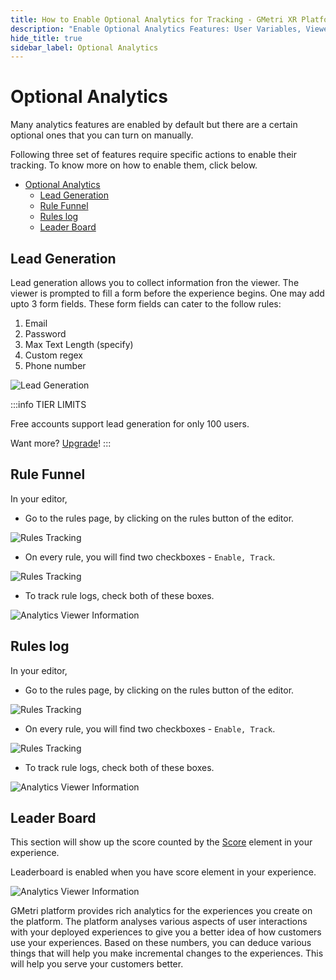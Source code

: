 ```yaml
---
title: How to Enable Optional Analytics for Tracking - GMetri XR Platform
description: "Enable Optional Analytics Features: User Variables, Viewer Information, Rule Funnel, Rule log, Leader Board - GMetri XR Platform Analytics Features"
hide_title: true
sidebar_label: Optional Analytics
---
```


# Optional Analytics

Many analytics features are enabled by default but there are a certain optional ones that you can turn on manually. 

Following three set of features require specific actions to enable their tracking. To know more on how to enable them, click below.

- [Optional Analytics](#optional-analytics)
  - [Lead Generation](#lead-generation)
  - [Rule Funnel](#rule-funnel)
  - [Rules log](#rules-log)
  - [Leader Board](#leader-board)

## Lead Generation

Lead generation allows you to collect information fron the viewer. The viewer is prompted to fill a form before the experience begins.
One may add upto 3 form fields. These form fields can cater to the follow rules:

1. Email
2. Password
3. Max Text Length (specify)
4. Custom regex
5. Phone number

![Lead Generation](https://s.vrgmetri.com/image/q_90/gb-web/portal-docs/assets/img/screenshots/z5/lead_generation.JPG#boxShadow/)

:::info TIER LIMITS

Free accounts support lead generation for only 100 users.

Want more? [Upgrade](https://gmetri.com/pricing)!
:::

## Rule Funnel
In your editor, 

- Go to the rules page, by clicking on the rules button of the editor.

![Rules Tracking](https://s.vrgmetri.com/image/q_90/gb-web/portal-docs/assets/img/screenshots/connections_tracking_1.png.jpg#boxShadow/)

- On every rule, you will find two checkboxes - `Enable, Track`.

![Rules Tracking](https://s.vrgmetri.com/image/q_90/gb-web/portal-docs/assets/img/screenshots/connections_tracking_2.png.jpg#boxShadow/)

- To track rule logs, check both of these boxes.

![Analytics Viewer Information](https://s.vrgmetri.com/image/q_90/gb-web/portal-docs/assets/img/screenshots/analytics_cf.png.jpg#boxShadow/)

## Rules log

In your editor, 

- Go to the rules page, by clicking on the rules button of the editor.

![Rules Tracking](https://s.vrgmetri.com/image/q_90/gb-web/portal-docs/assets/img/screenshots/connections_tracking_1.png.jpg#boxShadow/)

- On every rule, you will find two checkboxes - `Enable, Track`.

![Rules Tracking](https://s.vrgmetri.com/image/q_90/gb-web/portal-docs/assets/img/screenshots/connections_tracking_2.png.jpg#boxShadow/)

- To track rule logs, check both of these boxes.

![Analytics Viewer Information](https://s.vrgmetri.com/image/q_90/gb-web/portal-docs/assets/img/screenshots/analytics_cl.png.jpg#boxShadow/)

## Leader Board
This section will show up the score counted by the [Score](../create/elements/Score) element in your experience. 

Leaderboard is enabled when you have score element in your experience.

![Analytics Viewer Information](https://s.vrgmetri.com/image/q_90/gb-web/portal-docs/assets/img/screenshots/analytics_leaderboard_detailed.png.jpg#boxShadow/)

GMetri platform provides rich analytics for the experiences you create on the platform. The platform analyses various aspects of user interactions with your deployed experiences to give you a better idea of how customers use your experiences. Based on these numbers, you can deduce various things that will help you make incremental changes to the experiences. This will help you serve your customers better.
